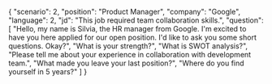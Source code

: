 {
    "scenario": 2,
    "position": "Product Manager",
    "company": "Google",
    "language": 2,
    "jd": "This job required team collaboration skills.",
    "question": [
        "Hello, my name is Silvia, the HR manager from Google. I'm excited to have you here applied for our open position. I'd like to ask you some short questions. Okay?",
        "What is your strength?",
        "What is SWOT analysis?",
        "Please tell me about your experience in collaboration with development team.",
        "What made you leave your last position?",
        "Where do you find yourself in 5 years?"
    ]
}

